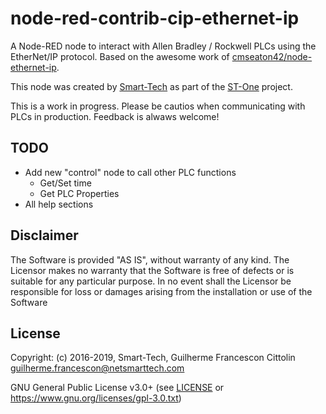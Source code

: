 node-red-contrib-cip-ethernet-ip
=====================
A Node-RED node to interact with Allen Bradley / Rockwell PLCs using the EtherNet/IP protocol.
Based on the awesome work of [cmseaton42/node-ethernet-ip](https://github.com/cmseaton42/node-ethernet-ip).

This node was created by [Smart-Tech](https://netsmarttech.com) as part of the [ST-One](https://netsmarttech.com/page/st-one) project.

This is a work in progress. Please be cautios when communicating with PLCs in production. Feedback is alwaws welcome!

TODO
----
 - Add new "control" node to call other PLC functions
   - Get/Set time
   - Get PLC Properties
 - All help sections

Disclaimer
----------

The Software is provided "AS IS", without warranty of any kind. The Licensor makes no warranty that the Software is free of defects or is suitable for any particular purpose. In no event shall the Licensor be responsible for loss or damages arising from the installation or use of the Software

License
-----------
Copyright: (c) 2016-2019, Smart-Tech, Guilherme Francescon Cittolin <guilherme.francescon@netsmarttech.com>

GNU General Public License v3.0+ (see [LICENSE](LICENSE) or https://www.gnu.org/licenses/gpl-3.0.txt)
